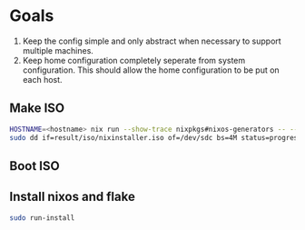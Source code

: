 # Goals

1. Keep the config simple and only abstract when necessary to support multiple machines.
1. Keep home configuration completely seperate from system configuration. This should allow the home configuration to be put on each host.

## Make ISO

```sh
HOSTNAME=<hostname> nix run --show-trace nixpkgs#nixos-generators -- --format iso --flake .#iso -o result
sudo dd if=result/iso/nixinstaller.iso of=/dev/sdc bs=4M status=progress conv=fdatasync
```

## Boot ISO

## Install nixos and flake

```sh
sudo run-install
```
